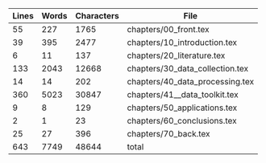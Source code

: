 Lines|Words|Characters|File
---|---|---|---
55|227|1765|chapters/00_front.tex
39|395|2477|chapters/10_introduction.tex
6|11|137|chapters/20_literature.tex
133|2043|12668|chapters/30_data_collection.tex
14|14|202|chapters/40_data_processing.tex
360|5023|30847|chapters/41__data_toolkit.tex
9|8|129|chapters/50_applications.tex
2|1|23|chapters/60_conclusions.tex
25|27|396|chapters/70_back.tex
643|7749|48644|total

